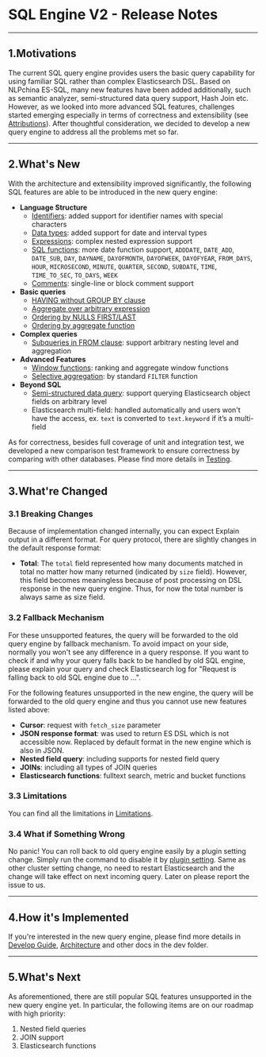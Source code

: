 # SQL Engine V2 - Release Notes

---
## 1.Motivations

The current SQL query engine provides users the basic query capability for using familiar SQL rather than complex Elasticsearch DSL. Based on NLPchina ES-SQL, many new features have been added additionally, such as semantic analyzer, semi-structured data query support, Hash Join etc. However, as we looked into more advanced SQL features, challenges started emerging especially in terms of correctness and extensibility (see [Attributions](../attributions.md)). After thoughtful consideration, we decided to develop a new query engine to address all the problems met so far.


---
## 2.What's New

With the architecture and extensibility improved significantly, the following SQL features are able to be introduced in the new query engine:

* **Language Structure**
    * [Identifiers](/docs/user/general/identifiers.rst): added support for identifier names with special characters
    * [Data types](/docs/user/general/datatypes.rst): added support for date and interval types
    * [Expressions](/docs/user/dql/expressions.rst): complex nested expression support
    * [SQL functions](/docs/user/dql/functions.rst): more date function support, `ADDDATE`, `DATE_ADD`, `DATE_SUB`, `DAY`, `DAYNAME`, `DAYOFMONTH`, `DAYOFWEEK`, `DAYOFYEAR`, `FROM_DAYS`, `HOUR`, `MICROSECOND`, `MINUTE`, `QUARTER`, `SECOND`, `SUBDATE`, `TIME`, `TIME_TO_SEC`, `TO_DAYS`, `WEEK`
    * [Comments](/docs/user/general/comments.rst): single-line or block comment support
* **Basic queries**
    * [HAVING without GROUP BY clause](/docs/user/dql/aggregations.rst#having-without-group-by)
    * [Aggregate over arbitrary expression](/docs/user/dql/aggregations.rst#expression)
    * [Ordering by NULLS FIRST/LAST](/docs/user/dql/basics.rst#example-2-specifying-order-for-null)
    * [Ordering by aggregate function](/docs/user/dql/basics.rst#example-3-ordering-by-aggregate-functions)
* **Complex queries**
    * [Subqueries in FROM clause](/docs/user/dql/complex.rst#example-2-subquery-in-from-clause): support arbitrary nesting level and aggregation
* **Advanced Features**
    * [Window functions](/docs/user/dql/window.rst): ranking and aggregate window functions
    * [Selective aggregation](/docs/user/dql/aggregations.rst#filter-clause): by standard `FILTER` function
* **Beyond SQL**
    * [Semi-structured data query](/docs/user/beyond/partiql.rst#example-2-selecting-deeper-levels): support querying Elasticsearch object fields on arbitrary level
    * Elasticsearch multi-field: handled automatically and users won't have the access, ex. `text` is converted to `text.keyword` if it’s a multi-field

As for correctness, besides full coverage of unit and integration test, we developed a new comparison test framework to ensure correctness by comparing with other databases. Please find more details in [Testing](./Testing.md).


---
## 3.What're Changed

### 3.1 Breaking Changes

Because of implementation changed internally, you can expect Explain output in a different format. For query protocol, there are slightly changes in the default response format:

* **Total**: The `total` field represented how many documents matched in total no matter how many returned (indicated by `size` field). However, this field becomes meaningless because of post processing on DSL response in the new query engine. Thus, for now the total number is always same as size field.

### 3.2 Fallback Mechanism

For these unsupported features, the query will be forwarded to the old query engine by fallback mechanism. To avoid impact on your side, normally you won't see any difference in a query response. If you want to check if and why your query falls back to be handled by old SQL engine, please explain your query and check Elasticsearch log for "Request is falling back to old SQL engine due to ...".

For the following features unsupported in the new engine, the query will be forwarded to the old query engine and thus you cannot use new features listed above:

* **Cursor**: request with `fetch_size` parameter
* **JSON response format**: was used to return ES DSL which is not accessible now. Replaced by default format in the new engine which is also in JSON.
* **Nested field query**: including supports for nested field query
* **JOINs**: including all types of JOIN queries
* **Elasticsearch functions**: fulltext search, metric and bucket functions

### 3.3 Limitations

You can find all the limitations in [Limitations](/docs/user/limitations/limitations.rst). 

### 3.4 What if Something Wrong

No panic! You can roll back to old query engine easily by a plugin setting change. Simply run the command to disable it by [plugin setting](/docs/user/admin/settings.rst#opendistro-sql-engine-new-enabled). Same as other cluster setting change, no need to restart Elasticsearch and the change will take effect on next incoming query. Later on please report the issue to us.


---
## 4.How it's Implemented

If you're interested in the new query engine, please find more details in [Develop Guide](../developing.rst), [Architecture](./Architecture.md) and other docs in the dev folder.


---
## 5.What's Next

As aforementioned, there are still popular SQL features unsupported in the new query engine yet. In particular, the following items are on our roadmap with high priority:

1. Nested field queries
2. JOIN support
3. Elasticsearch functions
